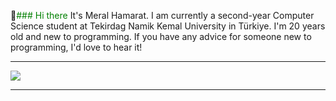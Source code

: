👋<span style="color:green">### Hi there</span>
It's Meral Hamarat. I am currently a second-year Computer Science student at Tekirdag Namik Kemal University in Türkiye.
I'm 20 years old and new to programming. If you have any advice for someone new to programming, I'd love to hear it!</font>



***************************
![](https://i.imgur.com/PvbtSOH.jpg)
***************************
